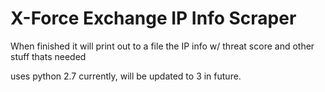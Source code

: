 # X-Force Exchange IP Info Scraper
When finished it will print out to a file the IP info w/ threat score and other stuff thats needed

uses python 2.7 currently, will be updated to 3 in future.
